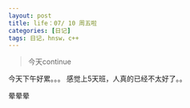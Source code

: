 ```yaml
---
layout: post
title: life：07/ 10 周五啦
categories: [日记]
tags: 日记，hnsw，c++
---
```


>今天continue 

今天下午好累。。。 感觉上5天班，人真的已经不太好了。。

晕晕晕
